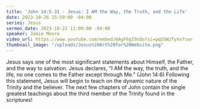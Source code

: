 ```yaml
---
title: 'John 14:5-31 - Jesus: I AM the Way, the Truth, and the Life'
date: 2023-10-26 15:59:00 -04:00
series: Jesus
sermon_date: 2023-10-22 11:00:00 -04:00
speaker: Jamie Moore
video_url: https://www.youtube.com/embed/6AgF6gI9sQo?si=pqSSWzTyVv7cwr-6
thumbnail_image: "/uploads/Jesus%20Art%20for%20Website.png"
---
```


Jesus says one of the most significant statements about Himself, the Father, and the way to salvation. Jesus declares, “I AM the way, the truth, and the life, no one comes to the Father except through Me.” (John 14:6) Following this statement, Jesus will begin to teach on the dynamic nature of the Trinity and the believer. The next few chapters of John contain the single greatest teachings about the third member of the Trinity found in the scriptures!
